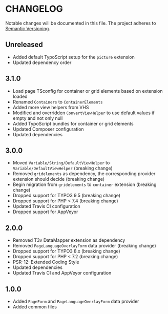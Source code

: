 CHANGELOG
=========

Notable changes will be documented in this file. The project adheres to [Semantic Versioning].

Unreleased
----------

* Added default TypoScript setup for the `picture` extension
* Updated dependency order

3.1.0
-----

* Load page TSconfig for container or grid elements based on extension loaded
* Renamed `Containers` to `ContainerElements`
* Added more view helpers from VHS
* Modified and overridden `ConvertViewHelper` to use default values if empty and not only null
* Added TypoScript bundles for container or grid elements
* Updated Composer configuration
* Updated dependencies

3.0.0
-----

* Moved `Variable/String/DefaultViewHelper` to `Variable/DefaultViewHelper` (breaking change)
* Removed `gridelements` as dependency, the corresponding provider extension should decide (breaking change)
* Begin migration from `gridelements` to `container` extension (breaking change)
* Dropped support for TYPO3 9.5 (breaking change)
* Dropped support for PHP < 7.4 (breaking change)
* Updated Travis CI configuration
* Dropped support for AppVeyor

2.0.0
-----

* Removed T3v DataMapper extension as dependency
* Removed `PageLanguageOverlayForm` data provider (breaking change)
* Dropped support for TYPO3 8.x (breaking change)
* Dropped support for PHP < 7.2 (breaking change)
* PSR-12: Extended Coding Style
* Updated dependencies
* Updated Travis CI and AppVeyor configuration

1.0.0
-----

* Added `PageForm` and `PageLanguageOverlayForm` data provider
* Added common files

[Semantic Versioning]: http://semver.org "Semantic Versioning"
